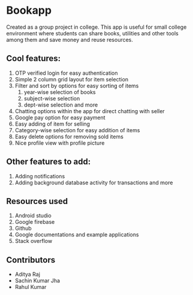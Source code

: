 # Bookapp
Created as a group project in college. This app is useful for small college environment where students can share books, utilities and other tools among them and save money and reuse resources. 

## Cool features:

1. OTP verified login for easy authentication
2. Simple 2 column grid layout for item selection
3. Filter and sort by options for easy sorting of items
    1. year-wise selection of books
    2. subject-wise selection
    3. dept-wise selection and more
4. Chatting options within the app for direct chatting with seller
5. Google pay option for easy payment
6. Easy adding of item for selling
7. Category-wise selection for easy addition of items
8. Easy delete options for removing sold items
9. Nice profile view with profile picture

## Other features to add:
1. Adding notifications
2. Adding background database activity for transactions and more

## Resources used
1. Android studio
2. Google firebase
3. Github 
4. Google documentations and example applications
5. Stack overflow

## Contributors
- Aditya Raj
- Sachin Kumar Jha
- Rahul Kumar

